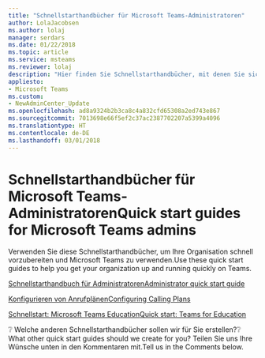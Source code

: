 ```yaml
---
title: "Schnellstarthandbücher für Microsoft Teams-Administratoren"
author: LolaJacobsen
ms.author: lolaj
manager: serdars
ms.date: 01/22/2018
ms.topic: article
ms.service: msteams
ms.reviewer: lolaj
description: "Hier finden Sie Schnellstarthandbücher, mit denen Sie sich vorbereiten und Microsoft Teams verwenden können."
appliesto:
- Microsoft Teams
ms.custom:
- NewAdminCenter_Update
ms.openlocfilehash: ad8a9324b2b3ca8c4a832cfd65308a2ed743e867
ms.sourcegitcommit: 7013698e66f5ef2c37ac2387702207a5399a4096
ms.translationtype: HT
ms.contentlocale: de-DE
ms.lasthandoff: 03/01/2018
---
```

<a name="quick-start-guides-for-microsoft-teams-admins"></a><span data-ttu-id="f5ae8-103">Schnellstarthandbücher für Microsoft Teams-Administratoren</span><span class="sxs-lookup"><span data-stu-id="f5ae8-103">Quick start guides for Microsoft Teams admins</span></span>
=====================================

<span data-ttu-id="f5ae8-104">Verwenden Sie diese Schnellstarthandbücher, um Ihre Organisation schnell vorzubereiten und Microsoft Teams zu verwenden.</span><span class="sxs-lookup"><span data-stu-id="f5ae8-104">Use these quick start guides to help you get your organization up and running quickly on Teams.</span></span> 

[<span data-ttu-id="f5ae8-105">Schnellstarthandbuch für Administratoren</span><span class="sxs-lookup"><span data-stu-id="f5ae8-105">Administrator quick start guide</span></span>](quick-start-enable-Teams.md)

[<span data-ttu-id="f5ae8-106">Konfigurieren von Anrufplänen</span><span class="sxs-lookup"><span data-stu-id="f5ae8-106">Configuring Calling Plans</span></span>](configuring-teams-calling-quickstartguide.md)

[<span data-ttu-id="f5ae8-107">Schnellstart: Microsoft Teams Education</span><span class="sxs-lookup"><span data-stu-id="f5ae8-107">Quick start: Teams for Education</span></span>](teams-quick-start-edu.yml)

<span data-ttu-id="f5ae8-108">:grey_question: Welche anderen Schnellstarthandbücher sollen wir für Sie erstellen?</span><span class="sxs-lookup"><span data-stu-id="f5ae8-108">:grey_question: What other quick start guides should we create for you?</span></span> <span data-ttu-id="f5ae8-109">Teilen Sie uns Ihre Wünsche unten in den Kommentaren mit.</span><span class="sxs-lookup"><span data-stu-id="f5ae8-109">Tell us in the Comments below.</span></span>
